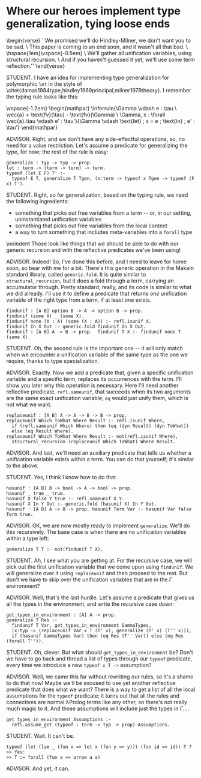 # Where our heroes implement type generalization, tying loose ends

<!--
```makam
%use "05-type-synonyms".
```
-->

\begin{verse}
``We promised we'll do Hindley-Milner, we don't want you to be sad. \\
This paper is coming to an end soon, and it wasn't all that bad. \\
\hspace{1em}\vspace{-0.5em} \\
We'll gather all unification variables, using structural recursion. \\
And if you haven't guessed it yet, we'll use some term reflection.''
\end{verse}

STUDENT. I have an idea for implementing type generalization for polymorphic `let` in the style of \citet{damas1984type,hindley1969principal,milner1978theory}.
I remember the typing rule looks like this:

\vspace{-1.2em}
\begin{mathpar}
\inferrule{\Gamma \vdash e : \tau \\ \vec{a} = \text{fv}(\tau) - \text{fv}(\Gamma) \\ \Gamma, x : \forall \vec{a}.\tau \vdash e' : \tau'}{\Gamma \vdash \text{let} \; x = e \; \text{in} \; e' : \tau'}
\end{mathpar}

ADVISOR. Right, and we don't have any side-effectful operations, so, no need for a value
restriction. Let's assume a predicate for generalizing the type, for now; the rest of the rule is easy:

```makam
generalize : typ -> typ -> prop.
let : term -> (term -> term) -> term.
typeof (let E F) T' :-
  typeof E T, generalize T Tgen, (x:term -> typeof x Tgen -> typeof (F x) T').
```

STUDENT. Right, so for generalization, based on the typing rule, we need the following ingredients:

- something that picks out free variables from a term -- or, in our setting, uninstantiated unification variables
- something that picks out free variables from the local context
- a way to turn something that includes meta-variables into a `forall` type

\noindent
Those look like things that we should be able to do with our generic recursion and with the
reflective predicates we've been using!

ADVISOR. Indeed! So, I've done this before, and I need to leave for home soon, so bear with me
for a bit. There's this generic operation in the Makam standard library, called
`generic.fold`. It is quite similar to `structural_recursion`, but it does a fold through
a term, carrying an accumulator through. Pretty standard, really, and its code is similar to what
we did already. I'll use it to define a predicate that returns *one* unification
variable of the right type from a term, if at least one exists.

```makam
findunif : [A B] option B -> A -> option B -> prop.
findunif (some X) _ (some X).
findunif none (X : A) (some (X : A)) :- refl.isunif X.
findunif In X Out :- generic.fold findunif In X Out.
findunif : [A B] A -> B -> prop.  findunif T X :- findunif none T (some X).
```

STUDENT. Oh, the second rule is the important one -- it will only match when we encounter a unification
variable of the same type as the one we require, thanks to type specialization.

ADVISOR. Exactly. Now we add a predicate that, given a specific unification variable and a
specific term, replaces its occurrences with the term. I'll show you later why this
operation is necessary. Here I'll need another reflective predicate, `refl.sameunif`, that
succeeds when its two arguments are the same exact unification variable; `eq` would just
unify them, which is not what we want.

```makam
replaceunif : [A B] A -> A -> B -> B -> prop.
replaceunif Which ToWhat Where Result :- refl.isunif Where,
  if (refl.sameunif Which Where) then (eq (dyn Result) (dyn ToWhat))
  else (eq Result Where).
replaceunif Which ToWhat Where Result :- not(refl.isunif Where),
  structural_recursion (replaceunif Which ToWhat) Where Result.
```

ADVISOR. And last, we'll need an auxiliary predicate that tells us whether a unification
variable exists within a term. You can do that yourself; it's similar to the above.

STUDENT. Yes, I think I know how to do that.
```makam
hasunif : [A B] B -> bool -> A -> bool -> prop.
hasunif _ true _ true.
hasunif X false Y true :- refl.sameunif X Y.
hasunif X In Y Out :- generic.fold (hasunif X) In Y Out.
hasunif : [A B] A -> B -> prop. hasunif Term Var :- hasunif Var false Term true.
```

ADVISOR. OK, we are now mostly ready to implement `generalize`. We'll do this recursively. The
base case is when there are no unification variables within a type left:
```makam
generalize T T :- not(findunif T X).
```

STUDENT. Ah, I see what you are getting at. For the recursive case, we will pick out the first
unification variable that we come upon using `findunif`. We will generalize over it using `replaceunif`
and then proceed to the rest. But don't we have to skip over the unification variables that are in
the $\Gamma$ environment?

ADVISOR. Well, that's the last hurdle. Let's assume a predicate that gives us all the
types in the environment, and write the recursive case down:

```makam
get_types_in_environment : [A] A -> prop.
generalize T Res :- 
  findunif T Var, get_types_in_environment GammaTypes,
  (x:typ -> (replaceunif Var x T (T' x), generalize (T' x) (T'' x))),
  if (hasunif GammaTypes Var) then (eq Res (T'' Var)) else (eq Res (forall T'')).
```

STUDENT. Oh, clever. But what should `get_types_in_environment` be? Don't we have to go
back and thread a list of types through our `typeof` predicate, every time we introduce a
new `typeof x T ->` assumption?

ADVISOR. Well, we came this far without rewriting our rules, so it's a shame to do that now!
Maybe we'll be excused to use yet another reflective predicate that does what we
want? There is a way to get a list of all the local assumptions for the `typeof` predicate; it
turns out that all the rules and connectives are normal λProlog terms like any other,
so there's not really much magic to it. And those assumptions will include just the
types in $\Gamma$....

```makam
get_types_in_environment Assumptions :-
  refl.assume_get (typeof : term -> typ -> prop) Assumptions.
```

STUDENT. Wait. It can't be.
```makam
typeof (let (lam _ (fun x => let x (fun y => y))) (fun id => id)) T ?
>> Yes:
>> T := forall (fun a => arrow a a)
```

ADVISOR. And yet, it can.

<!--
(Just checking the issue where we don't remove all unification variables in the context -- this
is a hack, if we need to do this we can show the above in two steps instead:)

```makam
(get_types_in_environment [] ->
  typeof (let (lam _ (fun x => let x (fun y => y)))
            (fun z => z)) T) ?
>> Yes:
>> T := forall (fun a => arrow a (forall (fun b => b)))
```
-->
